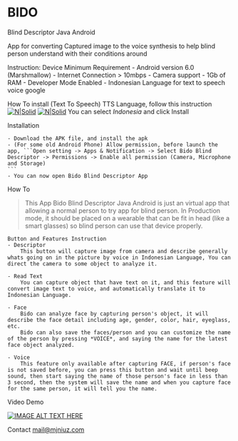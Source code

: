 # BIDO
Blind Descriptor Java Android

App for converting Captured image to the voice synthesis to help blind person understand with their conditions around

Instruction:
    Device Minimum Requirement
        - Android version 6.0 (Marshmallow)
        - Internet Connection > 10mbps
        - Camera support
        - 1Gb of RAM
        - Developer Mode Enabled
        - Indonesian Language for text to speech voice google

How To install (Text To Speech) TTS Language, follow this instruction
[![N|Solid](https://cdn57.androidauthority.net/wp-content/uploads/2015/12/Google-text-to-speech-engine.png)](https://nodesource.com/products/nsolid)
[![N|Solid](https://cdn57.androidauthority.net/wp-content/uploads/2015/12/Google-text-to-speech-engine-3.png)](https://nodesource.com/products/nsolid)
You can select *Indonesia* and click Install


Installation

    - Download the APK file, and install the apk
    - (For some old Android Phone) Allow permission, before launch the app, ```Open setting -> Apps & Notification -> Select Bido Blind Descriptor -> Permissions -> Enable all permission (Camera, Microphone and Storage)
    ```
    - You can now open Bido Blind Descriptor App


How To
> This App Bido Blind Descriptor Java Android is just an virtual app that allowing a normal person to try app for blind person. In Production mode, it should be placed on a wearable that can be fit in head (like a smart glasses) so blind person can use that device properly.

    Button and Features Instruction
    - Descriptor
        This button will capture image from camera and describe generally whats going on in the picture by voice in Indonesian Language, You can direct the camera to some object to analyze it.

    - Read Text
        You can capture object that have text on it, and this feature will convert image text to voice, and automatically translate it to Indonesian Language.

    - Face
        Bido can analyze face by capturing person's object, it will describe the face detail including age, gender, color, hair, eyeglass, etc.
        Bido can also save the faces/person and you can customize the name of the person by pressing *VOICE*, and saying the name for the latest face object analyzed.

    - Voice
        This feature only available after capturing FACE, if person's face is not saved before, you can press this button and wait until beep sound, then start saying the name of those person's face in less than 3 second, then the system will save the name and when you capture face for the same person, it will tell you the name.

Video Demo

[![IMAGE ALT TEXT HERE](https://img.youtube.com/vi/Q0Ov0xt-09c/0.jpg)](https://www.youtube.com/watch?v=Q0Ov0xt-09c)

Contact mail@mjniuz.com
